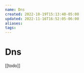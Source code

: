 ```yaml
---
name: Dns
created: 2022-10-19T15:13:40-05:00
updated: 2022-11-16T16:52:05-06:00
aliases: 
tags: 
---
```

# Dns

[[todo]]
